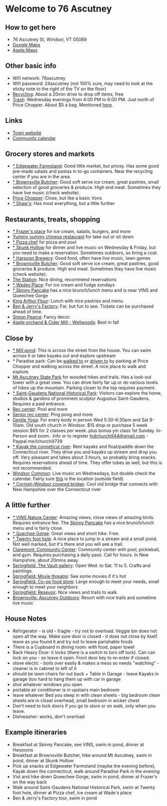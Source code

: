 # Welcome to 76 Ascutney

## How to get here

- 76 Ascutney St, Windsor, VT 05089
- [Google Maps](https://maps.app.goo.gl/kZZCn1Bzxv9ZwR4g9)
- [Apple Maps](https://maps.apple.com/place?address=76%20Ascutney%20St,%20Windsor,%20VT%20%2005089,%20United%20States&coordinate=43.475958,-72.398375&name=76%20Ascutney%20St&map=explore)

## Other basic info

- Wifi network: 76ascutney
- Wifi password: 24ascutney (not 100% sure, may need to look at the sticky note to the right of the TV on the floor)
- [Recycling](https://lebanonnh.gov/450/Solid-Waste-Recycling): About a 20min drive to drop off items, free
- [Trash](https://maps.app.goo.gl/EjZuqisP79B7GTjs6): Wednesday evenings from 4:00 PM to 6:00 PM. Just north of Price Chopper. About $5 a bag. Mentioned [here](https://www.windsorvt.org/town-government).

## Links

- [Town website](https://www.windsorvt.org)
- [Community calendar](https://www.windsorvt.org/events-calendar)

## Grocery stores and markets

- [\* Edgewater Farmstand](https://maps.app.goo.gl/tE4g4DbzxLLPRQoRA): Good little market, but pricey. Has some good pre-made salads and pastas in to-go containers. Near the recycling center if you are in the area.
- [\* Brownsville Butcher](https://www.butcherandpantry.com/): Good soft serve ice cream, great pastries, small selection of good groceries & produce. High end meat. Sometimes they have live music (check website).
- [Price Chopper](https://maps.app.goo.gl/JtWY9fVEMyZTGg2K6): Close, but like a basic Vons
- [\* Shaw's](https://maps.app.goo.gl/FsKGz4L68VWoL2qs5): Has most everything, but a little further

## Restaurants, treats, shopping

- [\* Frazer's place](https://maps.app.goo.gl/Z8eKTuZAgYWo1gNX7) for ice cream, salads, burgers, and more
- [Yummy yummy chinese restaurant](https://maps.app.goo.gl/HgD1JmAJEefJ4acBA) for take out or sit down
- [\* Pizza chef](https://maps.app.goo.gl/94t2pBV6tT93BBuf6) for pizza and pool
- [\* Skunk Hollow](https://www.skunkhollowtavernvt.com/) for dinner and live music on Wednesday & Friday, but you need to make a reservation. Sometimes outdoors, so bring a coat.
- [\* Harpoon Brewery](https://www.harpoonbrewery.com/windsor-brewery/): Good food, often have live music, lawn games
- [\* Brownsville Butcher](https://www.butcherandpantry.com/): Good soft serve ice cream, great pastries, good groceries & produce. High end meat. Sometimes they have live music (check website).
- [The Station](https://www.windsorstationvt.com/): Nice dining, recommend reservations
- [\* Wades Place](https://maps.app.goo.gl/mf5N4zTe2ivan8Qy8): For ice cream and fudge sundays
- [\* Skinny Pancake](https://skinnypancake.com/) has a nice brunch/lunch menu and is near VINS and Queechee Gorge
- [King Arthur Flour](https://www.kingarthurbaking.com/visit/norwich-vt): Lunch with nice pastries and menu
- [Ben & Jerry's Factory](https://www.benjerry.com/about-us/factory-tours): Far, but fun to see. Tickets can be purchased ahead of time.
- [Simon Pearce](https://simonpearce.com/pages/our-stores-windsor-vt?srsltid=AfmBOopN9FAV6qyB6epaX2RP_iFulrf7fx9-3WxzjPEqlRazTO9uj9lr): Fancy decor.
- [Apple orchand & Cider Mill - Wellwoods](https://maps.app.goo.gl/zT2otX4MDnDy2yWG8): Best in fall

## Close by

- [\* Mill pond](https://maps.app.goo.gl/fqvBdG3J5oxPHRwT6): This is across the street from the house. You can swim across it or take kayaks out and explore upstream
- \* Paradise park: Can be [walked to](https://maps.app.goo.gl/wZ2AG8U1iVfHMhgH7) or [driven to](https://maps.app.goo.gl/NGyptwC9khSMBiN9A) by parking at Price Chopper and walking across the street. A nice place to walk and explore.
- [Mt Ascutney State Park](https://maps.app.goo.gl/kYo948wZatbZWLHs8) for wooded hikes and trails. Has a look-out tower with a great view. You can drive fairly far up or do various levels of hikes up the mountain. Parking closer to the top requires payment.
- [\* Saint-Gaudens National Historical Park](https://maps.app.goo.gl/H2urysBgQ2SC6gAb8): Visitors can explore the home, studios & gardens of prominent sculptor Augustus Saint-Gaudens. Requires a paid entrance.
- [Rec center](https://www.recreationliveshere.com/167/Community-Recreation-Center): Pool and more
- [Senior rec center](https://townofwindsor.perfectmind.com/23855/Clients/BookMe4BookingPages/Classes?calendarId=1e23ee93-ec9d-4405-a808-c47d5119890c&widgetId=15f6af07-39c5-473e-b053-96653f77a406&embed=False): Ping pong and more
- [Gentle Yoga](https://maps.app.goo.gl/dtFxJdevdapEi7wf8): For every body in person Wed 5:30-6:30pm and Sat 9-10am. Old south church in Windsor. $15 drop or purchase 5 week session $65 for 2 classes per week..plus bonus yin class 1st Sunday. In-Person and zoom.. Info or to register lndchurchill44@gmail.com - Paypal.me/lchurchill739
- [\* Kayak the conneticut river](https://www.greatriveroutfitters.com/): Rent kayaks and float/paddle down the Connecticut river. They drive you and kayaks up stream and drop you off. Very pleasant and takes about 3 hours, so probably bring snacks. Requires reservations ahead of time. They offer tubes as well, but this is not recommended.
- [Windsor Common](https://www.windsorvt.org/events-calendar): Live music on Wednesdays, but double check the calendar. Fairly sure [this](https://maps.app.goo.gl/hM5PCRiYZTYGsCaE8) is the location (outside field).
- [\* Cornish-Windsor covered bridge](https://g.co/kgs/qD5qaa9): Cool old bridge that connects with New Hampshire over the Connecticut river

## A little further

- [\* VINS Nature Center](https://vinsweb.org/): Amazing views, close views of amazing birds. Requires entrance fee. The [Skinny Pancake](https://skinnypancake.com/) has a nice brunch/lunch menu and is fairly close.
- [\* Quechee Gorge](https://www.hartfordvtchamber.com/quechee-gorge-visitor-center/): Great views and short hike. Free.
- [\* Twenty foot hole](https://maps.app.goo.gl/bPyx26nriyLk2CUC6): A nice place to jump in a stream and a small pond. Not well marked, but it's there and you will see a trail.
- [Claremont: Community Center](https://www.pickleheads.com/courts/us/new-hampshire/claremont/claremont-community-center): Community center with pool, pickleball, and gym. Requires purchasing a daily pass. Call for hours. In New Hampshire, about 20mins away.
- [Springfield: The Vault gallery](https://galleryvault.org/): Open Wed. to Sat. 11 to 5. Crafts and paintings.
- [Springfield: Movie threatre](http://www.springfieldcinemas3.com/): See some movies if it's hot
- [Springfield: Co-op food store](https://springfieldfood.coop/): Large enough to meet your needs, small enough to meet your neighbors
- [Springfield: Resevoir](https://www.recreation.gov/gateways/219): Nice views and trails to walk
- [Brownsville: Ascutney Outdoors](https://www.ascutneyoutdoors.org/): Resort with nice trails and sometime live music

## House Notes

- Refrigerator - is old - fragile - try not to overload. Veggie bin does not open all the way. Make sure door is closed - it does not close by itself. leave as you found it and try not to leave parishable foods
- There is a Cupboard in dining room: with food, paper towel
- Back Heavy Door: it locks (there is a switch to turn off lock). Can can lock on you - so leave it open. Front door key to re-enter if closed.
- stove electic - boils over easily & makes a mess so needs "watching" - cleaner is in cabinet to left of it
- should be lawn chairs for out back + Table in Garage - leave Kayaks in garage (too hard to hang them up with car in garage
- shut whatever windows you open
- portable air conditioner is in upstairs main bedroom
- leave whatever Bed you sleep in with clean sheets - big bedroom clean sheets are in closet overhead, small bedroom in wicker chest
- Don't need to lock doors if you go to store or on walk, only when you leave.
- Dishwasher: works, don't overload

## Example itineraries

- Breakfast at Skinny Pancake, see VINS, swim in pond, dinner at Harpoons
- Breakfast at Brownsville Butcher, hike around Mt Ascutney, swim in pond, dinner at Skunk Hollow
- Pick up snacks at Edgewater Farmstand (maybe the evening before), Kayak down the connecticut, walk around Paradise Park in the evening
- Vist and hike down Queechee Gorge, swim in pond, dinner at Frazer's on the way back
- Walk around Saint-Gaudens National Historical Park, swim at Twenty foot hole, dinner at Pizza chef, ice cream at Wade's place
- Ben & Jerry's Factory tour, swim in pond

